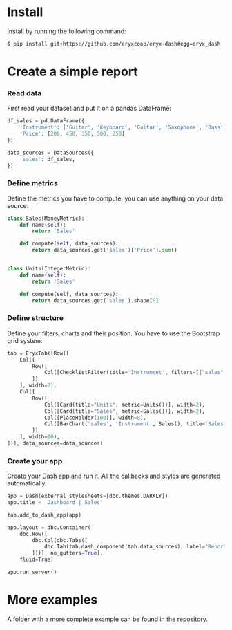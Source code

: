 # Install

Install by running the following command:

```bash
$ pip install git+https://github.com/eryxcoop/eryx-dash#egg=eryx_dash
```

# Create a simple report

### Read data
First read your dataset and put it on a pandas DataFrame:

```python
df_sales = pd.DataFrame({
    'Instrument': ['Guitar', 'Keyboard', 'Guitar', 'Saxophone', 'Bass'],
    'Price': [200, 450, 350, 500, 250]
})

data_sources = DataSources({
    'sales': df_sales,
})
```

### Define metrics
Define the metrics you have to compute, you can use anything on your data source:

```python
class Sales(MoneyMetric):
    def name(self):
        return 'Sales'

    def compute(self, data_sources):
        return data_sources.get('sales')['Price'].sum()


class Units(IntegerMetric):
    def name(self):
        return 'Sales'

    def compute(self, data_sources):
        return data_sources.get('sales').shape[0]
```

### Define structure
Define your filters, charts and their position. You have to use the Bootstrap grid system:

```python
tab = EryxTab([Row([
    Col([
        Row([
            Col([ChecklistFilter(title='Instrument', filters=[("sales", "Instrument")])]),
        ])
    ], width=2),
    Col([
        Row([
            Col([Card(title="Units", metric=Units())], width=2),
            Col([Card(title="Sales", metric=Sales())], width=2),
            Col([PlaceHolder(100)], width=8),
            Col([BarChart('sales', 'Instrument', Sales(), title='Sales by Instrument', format='money')], width=4),
        ])
    ], width=10),
])], data_sources=data_sources)
```

### Create your app
Create your Dash app and run it. All the callbacks and styles are generated automatically.

```python
app = Dash(external_stylesheets=[dbc.themes.DARKLY])
app.title = 'Dashboard | Sales'

tab.add_to_dash_app(app)

app.layout = dbc.Container(
    dbc.Row([
        dbc.Col(dbc.Tabs([
            dbc.Tab(tab.dash_component(tab.data_sources), label="Report"),
        ]))], no_gutters=True),
    fluid=True)

app.run_server()
```

# More examples
A folder with a more complete example can be found in the repository.
